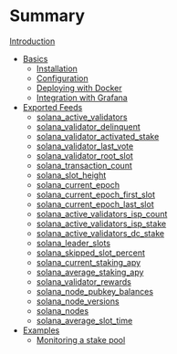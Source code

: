 # Summary

[Introduction](introduction.md)
- [Basics](basics/basics.md)
  - [Installation](basics/installation.md)
  - [Configuration](basics/configuration.md)
  - [Deploying with Docker](basics/docker.md)
  - [Integration with Grafana](basics/grafana.md)
- [Exported Feeds](exported_feeds/exported_feeds.md)
  - [solana_active_validators](exported_feeds/solana_active_validators.md)
  - [solana_validator_delinquent](exported_feeds/solana_validator_delinquent.md)
  - [solana_validator_activated_stake](exported_feeds/solana_validator_activated_stake.md)
  - [solana_validator_last_vote](exported_feeds/solana_validator_last_vote.md)
  - [solana_validator_root_slot]()
  - [solana_transaction_count]()
  - [solana_slot_height]()
  - [solana_current_epoch]()
  - [solana_current_epoch_first_slot]()
  - [solana_current_epoch_last_slot]()
  - [solana_active_validators_isp_count]()
  - [solana_active_validators_isp_stake]()
  - [solana_active_validators_dc_stake]()
  - [solana_leader_slots]()
  - [solana_skipped_slot_percent]()
  - [solana_current_staking_apy]()
  - [solana_average_staking_apy]()
  - [solana_validator_rewards]()
  - [solana_node_pubkey_balances]()
  - [solana_node_versions]()
  - [solana_nodes]()
  - [solana_average_slot_time]()
- [Examples](examples/examples.md)
  - [Monitoring a stake pool]()